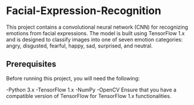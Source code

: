# Facial-Expression-Recognition
This project contains a convolutional neural network (CNN) for recognizing emotions from facial expressions. The model is built using TensorFlow 1.x and is designed to classify images into one of seven emotion categories: angry, disgusted, fearful, happy, sad, surprised, and neutral.
## Prerequisites
Before running this project, you will need the following:

-Python 3.x
-TensorFlow 1.x
-NumPy
-OpenCV
Ensure that you have a compatible version of TensorFlow for TensorFlow 1.x functionalities.
